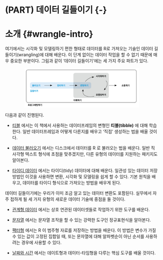 
# (PART) 데이터 길들이기 {-}

# 소개 {#wrangle-intro}

여기에서는 시각화 및 모델링하기 편한 형태로 데이터를 R로 가져오는 기술인 데이터 길들이기(wrangling)에 대해 배운다. 이 단계 없이는 데이터 작업을 할 수 없기 때문에 매우 중요한 부분이다. 그림과 같이 ‘데이터 길들이기’에는 세 가지 주요 파트가 있다.

<img src="diagrams/data-science-wrangle-kr.png" width="75%" style="display: block; margin: auto;" />

다음과 같이 진행된다. 
 
* [티블](#tibble) 에서는 이 책에서 사용하는 데이터프레임의 변형인 **티블(tibble)** 에 대해 학습한다. 일반 데이터프레임과 어떻게 다른지를 배우고 ‘직접’ 생성하는 법을 배울 것이다.

*   [데이터 불러오기](#data-import) 에서는 디스크에서 데이터를 R 로 불러오는 법을 배운다. 일반 직사각형 텍스트 형식에 초점을 맞추겠지만, 다른 유형의 데이터를 지원하는 패키지도 알아본다.

*   [타이디 데이터](#tidy-data) 에서는 타이디(tidy) 데이터에 대해 배운다. 일관성 있는 데이터 저장방법인 이것을 사용하면 변환, 시각화 및 모델링을 쉽게 할 수 있다. 기본 원칙을 배우고, 데이터를 타이디 형식으로 가져오는 방법을 배우게 된다. 

 
데이터 길들이기에는 우리가 이미 조금 알고 있는 데이터 변환도 포함된다. 실무에서 자주 접하게 될 세 가지 유형의 새로운 데이터 기술에 중점을 둘 것이다. 

*   [관계형 데이터](#relational-data) 에서는 상호 연관된 데이터셋들로 작업하기 위한 도구를 배운다. 

*   [문자열](#strings) 에서는 문자열 조작을 할 수 있는 강력한 도구인 정규표현식을 알아본다. 

* [팩터형](#factors) 에서는 R 이 범주형 자료를 저장하는 방법을 배운다. 이 방법은 변수가 가질 수 있는 값이 고정된 집합일 때, 또는 문자열에 대해 알파벳순이 아닌 순서를 사용하려는 경우에 사용할 수 있다.

* [날짜와 시간](#dates-and-times) 에서는 데이트형과 데이터-타임형을 다루는 핵심 도구를 배울 것이다. 
